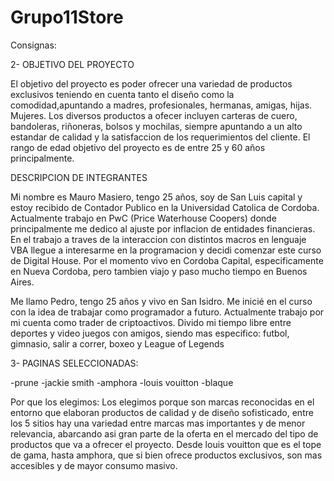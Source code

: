 # Grupo11Store


Consignas:

2- 
OBJETIVO DEL PROYECTO

El objetivo del proyecto es poder ofrecer una variedad de productos exclusivos teniendo en cuenta tanto el diseño como la comodidad,apuntando a madres, profesionales, hermanas, amigas, hijas. Mujeres. Los diversos productos a ofecer incluyen carteras de cuero, bandoleras, riñoneras, bolsos y mochilas, siempre apuntando a un alto estandar de calidad y la satisfaccion de los requerimientos del cliente.
El rango de edad objetivo del proyecto es de entre 25 y 60 años principalmente.


DESCRIPCION DE INTEGRANTES

Mi nombre es Mauro Masiero, tengo 25 años, soy de San Luis capital y estoy recibido de Contador Publico en la Universidad Catolica de Cordoba. Actualmente trabajo en PwC (Price Waterhouse Coopers) donde principalmente me dedico al ajuste por inflacion de entidades financieras. En el trabajo a traves de la interaccion con distintos macros en lenguaje VBA llegue a interesarme en la programacion y decidi comenzar este curso de Digital House. Por el momento vivo en Cordoba Capital, especificamente en Nueva Cordoba, pero tambien viajo y paso mucho tiempo en Buenos Aires. 

Me llamo Pedro, tengo 25 años y vivo en San Isidro. Me inicié en el curso con la idea de trabajar como programador a futuro. Actualmente trabajo por mi cuenta como trader de criptoactivos. 
Divido mi tiempo libre entre deportes y video juegos con amigos, siendo mas especifico: futbol, gimnasio, salir a correr, boxeo y League of Legends


3- 
PAGINAS SELECCIONADAS:

-prune 
-jackie smith
-amphora
-louis vouitton
-blaque

Por que los elegimos: Los elegimos porque son marcas reconocidas en el entorno que elaboran productos de calidad y de diseño sofisticado, entre los 5 sitios hay una variedad entre marcas mas importantes y de menor relevancia, abarcando asi gran parte de la oferta en el mercado del tipo de productos que va a ofrecer el proyecto. Desde louis vouitton que es el tope de gama, hasta amphora, que si bien ofrece productos exclusivos, son mas accesibles y de mayor consumo masivo. 

  
    